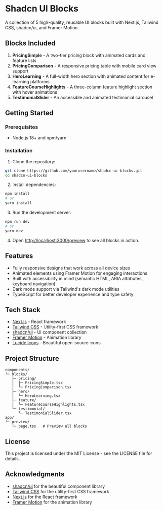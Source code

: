 # Shadcn UI Blocks

A collection of 5 high-quality, reusable UI blocks built with Next.js, Tailwind CSS, shadcn/ui, and Framer Motion.

## Blocks Included

1. **PricingSimple** - A two-tier pricing block with animated cards and feature lists
2. **PricingComparison** - A responsive pricing table with mobile card view support
3. **HeroLearning** - A full-width hero section with animated content for e-learning platforms
4. **FeatureCourseHighlights** - A three-column feature highlight section with hover animations
5. **TestimonialSlider** - An accessible and animated testimonial carousel

## Getting Started

### Prerequisites

- Node.js 18+ and npm/yarn

### Installation

1. Clone the repository:
```bash
git clone https://github.com/yourusername/shadcn-ui-blocks.git
cd shadcn-ui-blocks
```

2. Install dependencies:
```bash
npm install
# or
yarn install
```

3. Run the development server:
```bash
npm run dev
# or
yarn dev
```

4. Open [http://localhost:3000/preview](http://localhost:3000/preview) to see all blocks in action.

## Features

- Fully responsive designs that work across all device sizes
- Animated elements using Framer Motion for engaging interactions
- Built with accessibility in mind (semantic HTML, ARIA attributes, keyboard navigation)
- Dark mode support via Tailwind's dark mode utilities
- TypeScript for better developer experience and type safety

## Tech Stack

- [Next.js](https://nextjs.org/) - React framework
- [Tailwind CSS](https://tailwindcss.com/) - Utility-first CSS framework
- [shadcn/ui](https://ui.shadcn.com/) - UI component collection
- [Framer Motion](https://www.framer.com/motion/) - Animation library
- [Lucide Icons](https://lucide.dev/) - Beautiful open-source icons

## Project Structure

```
components/
└─ blocks/
   ├─ pricing/
   │  ├─ PricingSimple.tsx
   │  └─ PricingComparison.tsx
   ├─ hero/
   │  └─ HeroLearning.tsx
   ├─ feature/
   │  └─ FeatureCourseHighlights.tsx
   └─ testimonial/
      └─ TestimonialSlider.tsx
app/
└─ preview/
   └─ page.tsx   # Preview all blocks
```

## License

This project is licensed under the MIT License - see the LICENSE file for details.

## Acknowledgments

- [shadcn/ui](https://ui.shadcn.com/) for the beautiful component library
- [Tailwind CSS](https://tailwindcss.com/) for the utility-first CSS framework
- [Next.js](https://nextjs.org/) for the React framework
- [Framer Motion](https://www.framer.com/motion/) for the animation library
